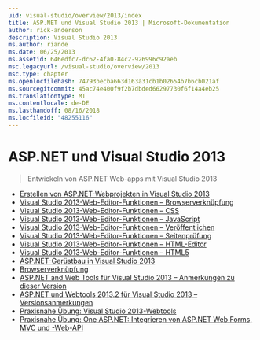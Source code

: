 ```yaml
---
uid: visual-studio/overview/2013/index
title: ASP.NET und Visual Studio 2013 | Microsoft-Dokumentation
author: rick-anderson
description: Visual Studio 2013
ms.author: riande
ms.date: 06/25/2013
ms.assetid: 646edfc7-dc62-4fa0-84c2-926996c92aeb
msc.legacyurl: /visual-studio/overview/2013
msc.type: chapter
ms.openlocfilehash: 74793becba663d163a31cb1b02654b7b6cb021af
ms.sourcegitcommit: 45ac74e400f9f2b7dbded66297730f6f14a4eb25
ms.translationtype: MT
ms.contentlocale: de-DE
ms.lasthandoff: 08/16/2018
ms.locfileid: "48255116"
---
```

<a name="aspnet-and-visual-studio-2013"></a>ASP.NET und Visual Studio 2013
====================
> Entwickeln von ASP.NET Web-apps mit Visual Studio 2013


- [Erstellen von ASP.NET-Webprojekten in Visual Studio 2013](creating-web-projects-in-visual-studio.md)
- [Visual Studio 2013-Web-Editor-Funktionen – Browserverknüpfung](visual-studio-2013-web-editor-features-browser-link.md)
- [Visual Studio 2013-Web-Editor-Funktionen – CSS](visual-studio-2013-web-editor-features-css.md)
- [Visual Studio 2013-Web-Editor-Funktionen – JavaScript](visual-studio-2013-web-editor-features-javascript.md)
- [Visual Studio 2013-Web-Editor-Funktionen – Veröffentlichen](visual-studio-2013-web-editor-features-publishing.md)
- [Visual Studio 2013-Web-Editor-Funktionen – Seitenprüfung](visual-studio-2013-web-editor-features-page-inspector.md)
- [Visual Studio 2013-Web-Editor-Funktionen – HTML-Editor](visual-studio-2013-web-editor-features-html-editor.md)
- [Visual Studio 2013-Web-Editor-Funktionen – HTML5](visual-studio-2013-web-editor-features-html5.md)
- [ASP.NET-Gerüstbau in Visual Studio 2013](aspnet-scaffolding-overview.md)
- [Browserverknüpfung](using-browser-link.md)
- [ASP.NET and Web Tools für Visual Studio 2013 – Anmerkungen zu dieser Version](release-notes.md)
- [ASP.NET und Webtools 2013.2 für Visual Studio 2013 – Versionsanmerkungen](aspnet-and-web-tools-20132-preview-for-visual-studio-2013-release-notes.md)
- [Praxisnahe Übung: Visual Studio 2013-Webtools](visual-studio-2013-web-tools.md)
- [Praxisnahe Übung: One ASP.NET: Integrieren von ASP.NET Web Forms, MVC und -Web-API](one-aspnet-integrating-aspnet-web-forms-mvc-and-web-api.md)
